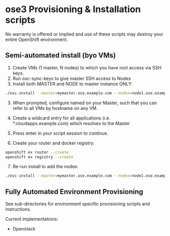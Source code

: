 # ose3 Provisioning & Installation scripts

No warranty is offered or implied and use of these scripts may destroy your entire OpenShift environment.

## Semi-automated install (byo VMs)

1. Create VMs (1 master, N nodes) to which you have root access via SSH keys.
2. Run osc-sync-keys to give master SSH access to Nodes
1. Install both MASTER and NODE to master instance ONLY:
```bash
./osc-install --master=mymaster.ose.example.com --nodes=node1.ose.example.com,nodeN.ose.example.com --actions=prep,dns,install,post
```
3. When prompted, configure named on your Master, such that you can refer to all VMs by hostname on any VM.
4. Create a wildcard entry for all applications (i.e. *.cloudapps.example.com) which resolves to the Master
5. Press enter in your script session to continue.

6. Create your router and docker registry:
```bash
openshift ex router --create
openshift ex registry --create
```
7. Re-run install to add the nodes:
```bash
./osc-install --master=mymaster.ose.example.com --nodes=node1.ose.example.com,node2.ose.example.com,...
```

## Fully Automated Environment Provisioning

See sub-directories for environment specific provisioning scripts and instructions.

Current implementations:

 - Openstack

